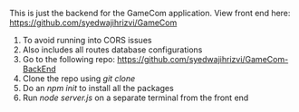 This is just the backend for the GameCom application.
View front end here: https://github.com/syedwajihrizvi/GameCom

   1) To avoid running into CORS issues
   2) Also includes all routes database configurations
   3) Go to the following repo: https://github.com/syedwajihrizvi/GameCom-BackEnd
   4) Clone the repo using _git clone_
   5) Do an _npm init_ to install all the packages
   6) Run _node server.js_ on a separate terminal from the front end